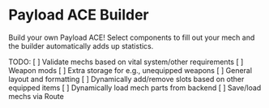 # Payload ACE Builder

Build your own Payload ACE! Select components to fill out your mech and the builder automatically adds up statistics.

TODO:
[ ] Validate mechs based on vital system/other requirements
[ ] Weapon mods
[ ] Extra storage for e.g., unequipped weapons
[ ] General layout and formatting
[ ] Dynamically add/remove slots based on other equipped items
[ ] Dynamically load mech parts from backend
[ ] Save/load mechs via Route
